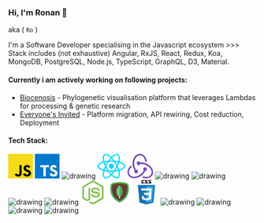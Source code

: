 ### Hi, I'm Ronan 👋
aka ( `Ro` )

I'm a Software Developer specialising in the Javascript ecosystem >>> Stack includes (not exhaustive) Angular, RxJS, React, Redux, Koa, MongoDB, PostgreSQL, Node.js, TypeScript, GraphQL, D3, Material.

#### Currently i am actively working on following projects:

* [Biocenosis]() - Phylogenetic visualisation platform that leverages Lambdas for processing & genetic research
* [Everyone's Invited](https://www.everyonesinvited.uk/) - Platform migration, API rewiring, Cost reduction, Deployment
<!-- Organisation focused on exposing rape culture through conversation, education and support. -->

#### Tech Stack:

<p>  
  <img src="https://github.com/geroalexander/geroalexander/blob/main/assets/JS.png?raw=true" alt="js" height="50"/>
  <img src="https://github.com/geroalexander/geroalexander/blob/main/assets/TS.png?raw=true" alt="ts" height="50"/>
  <img src="https://upload.wikimedia.org/wikipedia/commons/thumb/c/c3/Python-logo-notext.svg/768px-Python-logo-notext.svg.png" alt="drawing" height="50"/>
  <img src="https://raw.githubusercontent.com/smartin88/smartin88/55feb0e04b454f02d4658d0d8e80946dc187d302/logos_react.svg" alt="react" height="50"/>
  <img src="https://github.com/geroalexander/geroalexander/blob/main/assets/REDUX.png?raw=true" alt="drawing" height="50"/>
  <img src="https://angular.io/assets/images/logos/angular/angular.svg" alt="drawing" height="50"/>
  <img src="http://reactivex.io/assets/Rx_Logo_S.png" alt="drawing" height="50"/>
  <img src="https://camo.githubusercontent.com/5f54c0817521724a2deae8dedf0c280a589fd0aa9bffd7f19fa6254bb52e996a/68747470733a2f2f6e6573746a732e636f6d2f696d672f6c6f676f2d736d616c6c2e737667" alt="drawing" height="50"/>
  <img src="https://graphql.org/img/logo.svg" alt="drawing" height="50"/>
  <img src="https://github.com/geroalexander/geroalexander/blob/main/assets/NODE.png?raw=true" alt="drawing" height="50"/>
  <img src="https://github.com/geroalexander/geroalexander/blob/main/assets/MONGO.png?raw=true" alt="drawing" height="50"/>
  <img src="https://raw.githubusercontent.com/github/explore/80688e429a7d4ef2fca1e82350fe8e3517d3494d/topics/css/css.png" alt="drawing" height="50"/>
    <img src="https://camo.githubusercontent.com/a58aff546649c1980c93bd8a583fd1e3c5377fd905218f10df00e8184a357286/68747470733a2f2f69636f6e67722e616d2f64657669636f6e2f706f737467726573716c2d6f726967696e616c2d776f72646d61726b2e7376673f73697a653d31323826636f6c6f723d666666666666" alt="drawing" height="50"/>
    <img src="https://seeklogo.com/images/P/prisma-logo-3805665B69-seeklogo.com.png" alt="drawing" height="50"/>
    <img src="https://avatars.observableusercontent.com/avatar/c29cf4d85eece3bf402bbaffe1e260c6e5881a490c99c6a1e52a8a2f3f6fb10e?s=128" alt="drawing" height="50"/>
  <img src="https://upload.wikimedia.org/wikipedia/commons/thumb/8/8e/Nextjs-logo.svg/1200px-Nextjs-logo.svg.png" alt="drawing" height="50"/>


</p>



<!-- 🔥 Work Hard, Play Hard -->
<!-- 💾 Currently Researching Dapps, BlockChain, PCI-DSS, (TLS) HSTS -->
<!-- 📫 Drop me a message at bouinronan@hotmail.com -->

<!--
**LDNCWRB/LDNCWRB** is a ✨ _special_ ✨ repository because its `README.md` (this file) appears on your GitHub profile.

Here are some ideas to get you started:

- 🔭 I’m currently working on ...
- 🌱 I’m currently learning ...
- 👯 I’m looking to collaborate on ...
- 🤔 I’m looking for help with ...
- 💬 Ask me about ...
- 📫 How to reach me: ...
- 😄 Pronouns: ...
- ⚡ Fun fact: ...
-->
